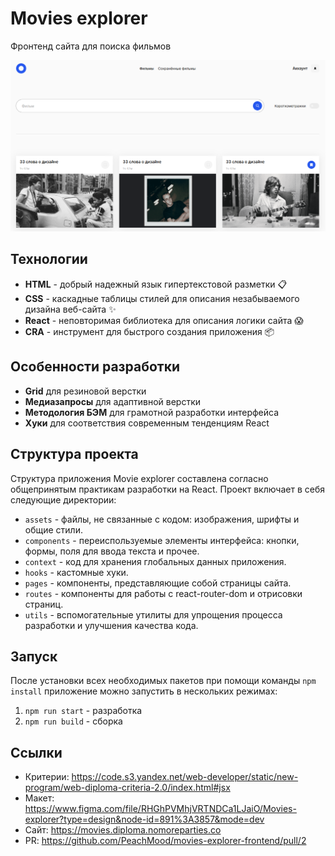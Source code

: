 # Movies explorer
Фронтенд сайта для поиска фильмов

![Иллюстрация к проекту](./src/assets/images/project.png)

## Технологии
- **HTML** - добрый надежный язык гипертекстовой разметки 📋
- **CSS** - каскадные таблицы стилей для описания незабываемого дизайна веб-сайта ✨
- **React** - неповторимая библиотека для описания логики сайта 😱
- **CRA** - инструмент для быстрого создания приложения 📦

## Особенности разработки
- **Grid** для резиновой верстки
- **Медиазапросы** для адаптивной верстки
- **Методология БЭМ** для грамотной разработки интерфейса
- **Хуки** для соответствия современным тенденциям React

## Структура проекта
Структура приложения Movie explorer составлена согласно общепринятым практикам разработки на React. Проект включает в себя следующие директории:
- `assets` - файлы, не связанные с кодом: изображения, шрифты и общие стили.
- `components` - переиспользуемые элементы интерфейса: кнопки, формы, поля для ввода текста и прочее.
- `context` - код для хранения глобальных данных приложения.
- `hooks` - кастомные хуки.
- `pages` - компоненты, представляющие собой страницы сайта.
- `routes` - компоненты для работы с react-router-dom и отрисовки страниц.
- `utils` - вспомогательные утилиты для упрощения процесса разработки и улучшения качества кода.

## Запуск
После установки всех необходимых пакетов при помощи команды `npm install` приложение можно запустить в нескольких режимах:
1. `npm run start` - разработка
2. `npm run build` - сборка

## Ссылки
- Критерии: https://code.s3.yandex.net/web-developer/static/new-program/web-diploma-criteria-2.0/index.html#jsx
- Макет: https://www.figma.com/file/RHGhPVMhjVRTNDCa1LJaiO/Movies-explorer?type=design&node-id=891%3A3857&mode=dev
- Сайт: https://movies.diploma.nomoreparties.co
- PR: https://github.com/PeachMood/movies-explorer-frontend/pull/2

